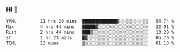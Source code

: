 ### Hi 👋

<!--START_SECTION:waka-->

```txt
YAML         11 hrs 20 mins  █████████████▓░░░░░░░░░░░   54.74 %
Nix          4 hrs 44 mins   █████▓░░░░░░░░░░░░░░░░░░░   22.91 %
Rust         2 hrs 44 mins   ███▒░░░░░░░░░░░░░░░░░░░░░   13.20 %
sh           1 hr 23 mins    █▓░░░░░░░░░░░░░░░░░░░░░░░   06.70 %
TOML         13 mins         ▒░░░░░░░░░░░░░░░░░░░░░░░░   01.10 %
```

<!--END_SECTION:waka-->

